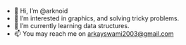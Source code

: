 - 👋 Hi, I’m @arknoid
- 👀 I’m interested in graphics, and solving tricky problems.
- 🌱 I’m currently learning data structures.
- 📫 You may reach me on arkayswami2003@gmail.com

<!---
arknoid/arknoid is a ✨ special ✨ repository because its `README.md` (this file) appears on your GitHub profile.
You can click the Preview link to take a look at your changes.
--->
